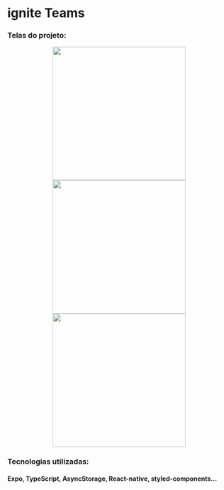 
# ignite Teams

### Telas do projeto:

<div align="center">
<img src="https://user-images.githubusercontent.com/72713975/230795878-f5ea9b9d-476a-4efa-bcd9-7b30146618db.jpg" width="300"/>
<img src="https://user-images.githubusercontent.com/72713975/230795898-20a82161-325d-496b-8f79-cb9ff4bd0de9.jpg" width="300"/>
<img src="https://user-images.githubusercontent.com/72713975/230795902-c0e03fa3-c08f-4c57-95fd-8b1b28ce0dcd.jpg" width="300"/>
</div>


### Tecnologias utilizadas:

<h4>Expo, TypeScript, AsyncStorage, React-native, styled-components...<h1/>
